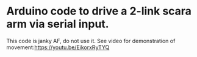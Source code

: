 # Arduino code to drive a 2-link scara arm via serial input.

This code is janky AF, do not use it. See video for demonstration of movement:https://youtu.be/EikorxRyTYQ

